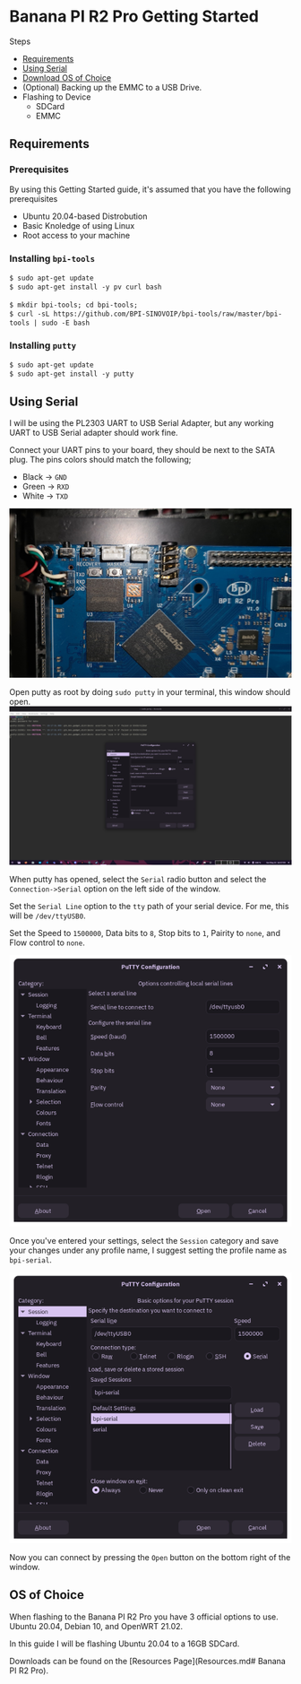 # Banana PI R2 Pro Getting Started

Steps
- [Requirements](#requirements)
- [Using Serial](#using-serial)
- [Download OS of Choice](#OS-of-Choice)
- (Optional) Backing up the EMMC to a USB Drive.
- Flashing to Device
	- SDCard
	- EMMC

## Requirements
### Prerequisites
By using this Getting Started guide, it's assumed that you have the following prerequisites
- Ubuntu 20.04-based Distrobution
- Basic Knoledge of using Linux
- Root access to your machine

### Installing `bpi-tools`
```
$ sudo apt-get update
$ sudo apt-get install -y pv curl bash

$ mkdir bpi-tools; cd bpi-tools;
$ curl -sL https://github.com/BPI-SINOVOIP/bpi-tools/raw/master/bpi-tools | sudo -E bash
```

### Installing `putty`
```
$ sudo apt-get update
$ sudo apt-get install -y putty
```

## Using Serial
I will be using the PL2303 UART to USB Serial Adapter, but any working UART to USB Serial adapter should work fine.

Connect your UART pins to your board, they should be next to the SATA plug. The pins colors should match the following;
- Black -> `GND`
- Green -> `RXD`
- White -> `TXD`

![](/img/20220521_163325.jpg)

Open putty as root by doing `sudo putty` in your terminal, this window should open.
![](/img/Screenshot%20from%202022-05-21%2016-17-59.png)

When putty has opened, select the `Serial` radio button and select the `Connection->Serial` option on the left side of the window.

Set the `Serial Line` option to the `tty` path of your serial device. For me, this will be `/dev/ttyUSB0`.

Set the Speed to `1500000`, Data bits to `8`, Stop bits to `1`, Pairity to `none`, and Flow control to `none`.

![](/img/Screenshot%20from%202022-05-21%2016-21-09.png)

Once you've entered your settings, select the `Session` category and save your changes under any profile name, I suggest setting the profile name as `bpi-serial`.

![](/img/Screenshot%20from%202022-05-21%2016-21-25.png)

Now you can connect by pressing the `Open` button on the bottom right of the window.

## OS of Choice
When flashing to the Banana PI R2 Pro you have 3 official options to use. Ubuntu 20.04, Debian 10, and OpenWRT 21.02.

In this guide I will be flashing Ubuntu 20.04 to a 16GB SDCard.

Downloads can be found on the [Resources Page](Resources.md# Banana PI R2 Pro).